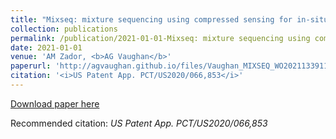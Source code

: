 ```yaml
---
title: "Mixseq: mixture sequencing using compressed sensing for in-situ and in-vitro applications (2021)"
collection: publications
permalink: /publication/2021-01-01-Mixseq: mixture sequencing using compressed sensing for in-situ and in-vitro applications (Patent)
date: 2021-01-01
venue: 'AM Zador, <b>AG Vaughan</b>'
paperurl: 'http://agvaughan.github.io/files/Vaughan_MIXSEQ_WO2021133911A1.pdf'
citation: '<i>US Patent App. PCT/US2020/066,853</i>'
---
```

[Download paper here](http://agvaughan.github.io/files/Vaughan_MIXSEQ_WO2021133911A1.pdf)

Recommended citation: <i>US Patent App. PCT/US2020/066,853</i>